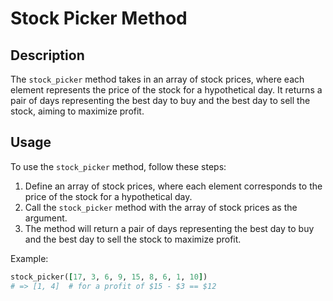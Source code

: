 # Stock Picker Method

## Description
The `stock_picker` method takes in an array of stock prices, where each element represents the price of the stock for a hypothetical day. It returns a pair of days representing the best day to buy and the best day to sell the stock, aiming to maximize profit.

## Usage
To use the `stock_picker` method, follow these steps:

1. Define an array of stock prices, where each element corresponds to the price of the stock for a hypothetical day.
2. Call the `stock_picker` method with the array of stock prices as the argument.
3. The method will return a pair of days representing the best day to buy and the best day to sell the stock to maximize profit.

Example:
```ruby
stock_picker([17, 3, 6, 9, 15, 8, 6, 1, 10])
# => [1, 4]  # for a profit of $15 - $3 == $12
